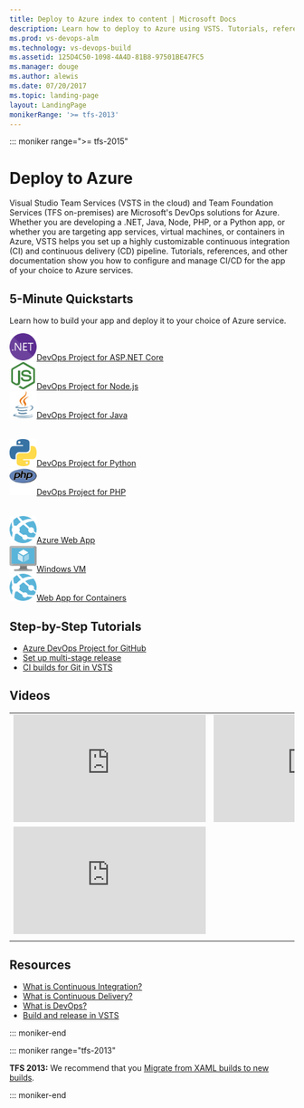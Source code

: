 ```yaml
---
title: Deploy to Azure index to content | Microsoft Docs    
description: Learn how to deploy to Azure using VSTS. Tutorials, references, and other documentation.  
ms.prod: vs-devops-alm
ms.technology: vs-devops-build
ms.assetid: 125D4C50-1098-4A4D-81B8-97501BE47FC5  
ms.manager: douge
ms.author: alewis
ms.date: 07/20/2017
ms.topic: landing-page
layout: LandingPage
monikerRange: '>= tfs-2013'
---
```



::: moniker range=">= tfs-2015"

# Deploy to Azure

Visual Studio Team Services (VSTS in the cloud) and Team Foundation Services (TFS on-premises) are  Microsoft's DevOps solutions for Azure. Whether you are developing a .NET, Java, Node, PHP, or a Python app, or whether you are targeting app services, virtual machines, or containers in Azure, VSTS helps you set up a highly customizable continuous integration (CI) and continuous delivery (CD) pipeline. Tutorials, references, and other documentation show you how to configure and manage CI/CD for the app of your choice to Azure services.

## 5-Minute Quickstarts

Learn how to build your app and deploy it to your choice of Azure service.

<!-- Converting to icon48 format, this gets cleaner in YAML -->
<div class="ico48Case halfStack"><div class="ico48Link"><a href="../build-release/apps/cd/azure/azure-devops-project-aspnetcore.md?toc=/vsts/deploy-azure/toc.json&bc=/vsts/deploy-azure/breadcrumb/toc.json"><img width="48" height="48" alt="" src="../build-release/_img/index/logo_net.svg"><span>DevOps Project for ASP.NET Core</span></a></div><div class="ico48Link"><a href="../build-release/apps/cd/azure/azure-devops-project-nodejs.md?toc=/vsts/deploy-azure/toc.json&bc=/vsts/deploy-azure/breadcrumb/toc.json"><img width="48" height="48" alt="" src="../build-release/_img/index/logo_nodejs.svg"><span>DevOps Project for Node.js</span></a></div><div class="ico48Link"><a href="../build-release/apps/cd/azure/azure-devops-project-java.md?toc=/vsts/deploy-azure/toc.json&bc=/vsts/deploy-azure/breadcrumb/toc.json"><img width="48" height="48" alt="" src="../build-release/_img/index/logo_java.svg"><span>DevOps Project for Java</span></a></div>
<br/><br/>
<div class="ico48Link"><a href="../build-release/apps/cd/azure/azure-devops-project-python.md?toc=/vsts/deploy-azure/toc.json&bc=/vsts/deploy-azure/breadcrumb/toc.json"><img width="48" height="48" alt="" src="../build-release/_img/index/logo_python.svg"><span>DevOps Project for Python</span></a></div><div class="ico48Link"><a href="../build-release/apps/cd/azure/azure-devops-project-php.md?toc=/vsts/deploy-azure/toc.json&bc=/vsts/deploy-azure/breadcrumb/toc.json"><img width="48" height="48" alt="" src="../build-release/_img/index/logo_php.svg"><span>DevOps Project for PHP</span></a></div>
<br/><br/>
<div class="ico48Link"><a href="../build-release/apps/cd/azure/aspnet-core-to-azure-webapp.md?toc=/vsts/deploy-azure/toc.json&bc=/vsts/deploy-azure/breadcrumb/toc.json"><img width="48" height="48" alt="" src="../build-release/_img/index/app-service-web.png"><span>Azure Web App</span></a></div><div class="ico48Link"><a href="../build-release/apps/cd/deploy-webdeploy-iis-deploygroups.md?toc=/vsts/deploy-azure/toc.json&bc=/vsts/deploy-azure/breadcrumb/toc.json"><img width="48" height="48" alt="" src="../build-release/_img/index/virtualmachine.png"><span>Windows VM</span></a></div><div class="ico48Link"><a href="../build-release/apps/cd/deploy-docker-webapp.md?toc=/vsts/deploy-azure/toc.json&bc=/vsts/deploy-azure/breadcrumb/toc.json"><img width="48" height="48" alt="" src="../build-release/_img/index/app-service-web.png"><span>Web App for Containers</span></a></div></div>

## Step-by-Step Tutorials  

* [Azure DevOps Project for GitHub](../build-release/actions/azure-devops-project-github.md?toc=/vsts/deploy-azure/toc.json&bc=/vsts/deploy-azure/breadcrumb/toc.json)
* [Set up multi-stage release](../build-release/actions/define-multistage-release-process.md?toc=/vsts/deploy-azure/toc.json&bc=/vsts/deploy-azure/breadcrumb/toc.json)
* [CI builds for Git in VSTS](../build-release/actions/ci-build-git.md?toc=/vsts/deploy-azure/toc.json&bc=/vsts/deploy-azure/breadcrumb/toc.json)

## Videos

| | |
| --- | --- |
| <iframe src="https://channel9.msdn.com/Events/Connect/2017/T181/player" width="340" height="190" allowFullScreen frameBorder="0"></iframe> | <iframe src="https://channel9.msdn.com/Events/Connect/2017/T175/player" width="340" height="190" allowFullScreen frameBorder="0"></iframe> |
| <iframe src="https://channel9.msdn.com/Events/Visual-Studio/Visual-Studio-2017-Launch/190/player" width="340" height="190" allowFullScreen frameBorder="0"></iframe> | |
| | |

## Resources

- [What is Continuous Integration?](https://www.visualstudio.com/learn/what-is-continuous-integration/)  
- [What is Continuous Delivery?](https://www.visualstudio.com/learn/what-is-continuous-delivery/)  
- [What is DevOps?](https://www.visualstudio.com/learn/what-is-devops/)
- [Build and release in VSTS](../build-release/index.md)

::: moniker-end

::: moniker range="tfs-2013"

**TFS 2013:** We recommend that you [Migrate from XAML builds to new builds](../build-release/actions/migrate-from-xaml-builds.md).

::: moniker-end
